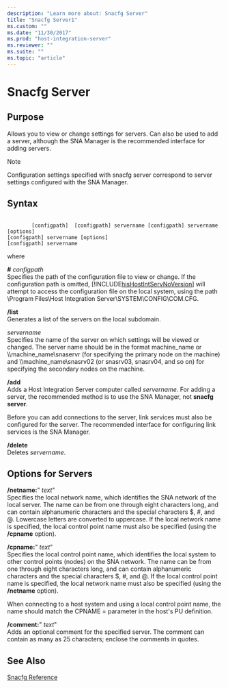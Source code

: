 ```yaml
---
description: "Learn more about: Snacfg Server"
title: "Snacfg Server1"
ms.custom: ""
ms.date: "11/30/2017"
ms.prod: "host-integration-server"
ms.reviewer: ""
ms.suite: ""
ms.topic: "article"
---
```

# Snacfg Server
## Purpose  
 Allows you to view or change settings for servers. Can also be used to add a server, although the SNA Manager is the recommended interface for adding servers.  
  
> [!NOTE]
>  Configuration settings specified with snacfg server correspond to server settings configured with the SNA Manager.  
  
## Syntax  
  
```  
  
        [configpath]  [configpath] servername [configpath] servername [options]  
[configpath] servername [options]  
[configpath] servername  
```  
  
 where  
  
 **#** *configpath*  
 Specifies the path of the configuration file to view or change. If the configuration path is omitted, [!INCLUDE[hisHostIntServNoVersion](../includes/hishostintservnoversion-md.md)] will attempt to access the configuration file on the local system, using the path \Program Files\Host Integration Server\SYSTEM\CONFIG\COM.CFG.  
  
 **/list**  
 Generates a list of the servers on the local subdomain.  
  
 *servername*  
 Specifies the name of the server on which settings will be viewed or changed. The server name should be in the format machine_name or \\\machine_name\snaservr (for specifying the primary node on the machine) and \\\machine_name\snasrv02 (or snasrv03, snasrv04, and so on) for specifying the secondary nodes on the machine.  
  
 **/add**  
 Adds a Host Integration Server computer called *servername*. For adding a server, the recommended method is to use the SNA Manager, not **snacfg server**.  
  
 Before you can add connections to the server, link services must also be configured for the server. The recommended interface for configuring link services is the SNA Manager.  
  
 **/delete**  
 Deletes *servername*.  
  
## Options for Servers  
 **/netname:**" *text*"  
 Specifies the local network name, which identifies the SNA network of the local server. The name can be from one through eight characters long, and can contain alphanumeric characters and the special characters $, #, and @. Lowercase letters are converted to uppercase. If the local network name is specified, the local control point name must also be specified (using the **/cpname** option).  
  
 **/cpname:**" *text*"  
 Specifies the local control point name, which identifies the local system to other control points (nodes) on the SNA network. The name can be from one through eight characters long, and can contain alphanumeric characters and the special characters $, #, and @. If the local control point name is specified, the local network name must also be specified (using the **/netname** option).  
  
 When connecting to a host system and using a local control point name, the name should match the CPNAME = parameter in the host's PU definition.  
  
 **/comment:**" *text*"  
 Adds an optional comment for the specified server. The comment can contain as many as 25 characters; enclose the comments in quotes.  
  
## See Also  
 [Snacfg Reference](../core/snacfg-reference2.md)
